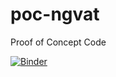 # poc-ngvat
Proof of Concept Code

[![Binder](https://mybinder.org/badge_logo.svg)](https://mybinder.org/v2/gh/lbdreyer/poc-ngvat/master)
